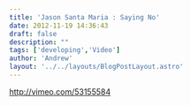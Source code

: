 ```yaml
---
title: 'Jason Santa Maria : Saying No'
date: 2012-11-19 14:36:43
draft: false
description: ""
tags: ['developing','Video']
author: 'Andrew'
layout: '../../layouts/BlogPostLayout.astro'
---
```


http://vimeo.com/53155584
